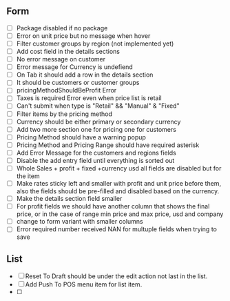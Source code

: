 ## Form 
- [ ] Package disabled if no package
- [ ] Error on unit price but no message when hover
- [ ] Filter customer groups by region (not implemented yet)
- [ ] Add cost field in the details sections 
- [ ] No error message on customer
- [ ] Error message for Currency is undefiend
- [ ] On Tab it should add a row in the details section
- [ ] It should be customers or customer groups
- [ ] pricingMethodShouldBeProfit Error 
- [ ] Taxes is required Error even when price list is retail
- [ ] Can't submit when type is "Retail" && "Manual" & "Fixed"
- [ ] Filter items by the pricing method
- [ ] Currency should be either primary or secondary currency
- [ ] Add two more section one for pricing one for customers
- [ ] Pricing Method should have a warning popup
- [ ] Pricing Method and Pricing Range should have required asterisk
- [ ] Add Error Message for the customers and regions fields 
- [ ] Disable the add entry field until everything is sorted out
- [ ] Whole Sales + profit  + fixed +currency usd all fields are disabled but for the item
- [ ] Make rates sticky left and smaller with profit and unit price before them, also the fields should be pre-filled and disabled based on the currency.
- [ ] Make the details section field smaller 
- [ ] For profit fields we should have another column that shows the final price, or in the case of range min price and max price, usd and company
- [ ] change to form variant with smaller columns
- [ ] Error required number received NAN for multuple fields when trying to save

## List
- [ ] Reset To Draft should be under the edit action not last in the list.
- [ ] Add Push To POS menu item for list item.
- [ ] 